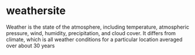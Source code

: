 # weathersite
Weather is the state of the atmosphere, including temperature, atmospheric pressure, wind, humidity, precipitation, and cloud cover. It differs from climate, which is all weather conditions for a particular location averaged over about 30 years
